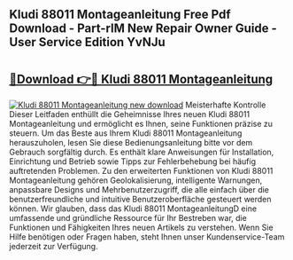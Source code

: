 ## Kludi 88011 Montageanleitung Free Pdf Download - Part-rlM New Repair Owner Guide - User Service Edition YvNJu

# <h2><a href="http://df6czgs.blite.top/?on=Kludi+88011+Montageanleitung">🔗Download 👉🔴 Kludi 88011 Montageanleitung</a></h2>

[![Kludi 88011 Montageanleitung new download](https://i.imgur.com/lujVjoI.png)](http://df6czgs.blite.top/?on=Kludi+88011+Montageanleitung)
Meisterhafte Kontrolle Dieser Leitfaden enthüllt die Geheimnisse Ihres neuen Kludi 88011 Montageanleitung und ermöglicht es Ihnen, seine Funktionen präzise zu steuern. Um das Beste aus Ihrem Kludi 88011 Montageanleitung herauszuholen, lesen Sie diese Bedienungsanleitung bitte vor dem Gebrauch sorgfältig durch. Es enthält klare Anweisungen für Installation, Einrichtung und Betrieb sowie Tipps zur Fehlerbehebung bei häufig auftretenden Problemen. Zu den erweiterten Funktionen von Kludi 88011 Montageanleitung gehören Geolokalisierung, intelligente Warnungen, anpassbare Designs und Mehrbenutzerzugriff, die alle einfach über die benutzerfreundliche und intuitive Benutzeroberfläche gesteuert werden können. Wir glauben, dass das Kludi 88011 MontageanleitungD eine umfassende und gründliche Ressource für Ihr Bestreben war, die Funktionen und Fähigkeiten Ihres neuen Artikels zu verstehen. Wenn Sie Hilfe benötigen oder Fragen haben, steht Ihnen unser Kundenservice-Team jederzeit zur Verfügung.
